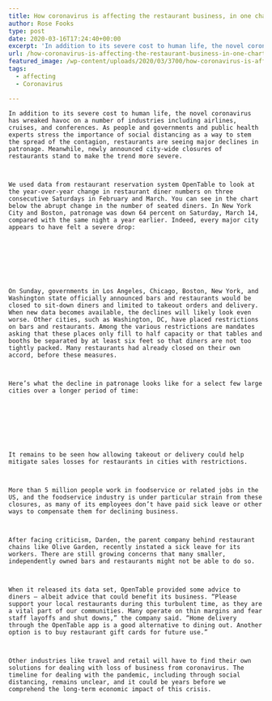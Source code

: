 ```yaml
---
title: How coronavirus is affecting the restaurant business, in one chart
author: Rose Fooks
type: post
date: 2020-03-16T17:24:40+00:00
excerpt: 'In addition to its severe cost to human life, the novel coronavirus has wreaked havoc on a number of industries including airlines, cruises, and conferences. As people and governments and public health experts stress the importance of social distancing as a way to stem the spread of the contagion, restaurants are seeing major declines in&hellip;'
url: /how-coronavirus-is-affecting-the-restaurant-business-in-one-chart/
featured_image: /wp-content/uploads/2020/03/3700/how-coronavirus-is-affecting-the-restaurant-business-in-one-chart.jpg
tags:
  - affecting
  - Coronavirus

---
```

  
    In addition to its severe cost to human life, the novel coronavirus has wreaked havoc on a number of industries including airlines, cruises, and conferences. As people and governments and public health experts stress the importance of social distancing as a way to stem the spread of the contagion, restaurants are seeing major declines in patronage. Meanwhile, newly announced city-wide closures of restaurants stand to make the trend more severe.
  
  
  
    We used data from restaurant reservation system OpenTable to look at the year-over-year change in restaurant diner numbers on three consecutive Saturdays in February and March. You can see in the chart below the abrupt change in the number of seated diners. In New York City and Boston, patronage was down 64 percent on Saturday, March 14, compared with the same night a year earlier. Indeed, every major city appears to have felt a severe drop:
  
  
  
    
    
  
  
  
    On Sunday, governments in Los Angeles, Chicago, Boston, New York, and Washington state officially announced bars and restaurants would be closed to sit-down diners and limited to takeout orders and delivery. When new data becomes available, the declines will likely look even worse. Other cities, such as Washington, DC, have placed restrictions on bars and restaurants. Among the various restrictions are mandates asking that these places only fill to half capacity or that tables and booths be separated by at least six feet so that diners are not too tightly packed. Many restaurants had already closed on their own accord, before these measures.
  
  
  
    Here’s what the decline in patronage looks like for a select few large cities over a longer period of time:
  
  
  
    
    
  
  
  
    It remains to be seen how allowing takeout or delivery could help mitigate sales losses for restaurants in cities with restrictions.
  
  
  
    More than 5 million people work in foodservice or related jobs in the US, and the foodservice industry is under particular strain from these closures, as many of its employees don’t have paid sick leave or other ways to compensate them for declining business.
  
  
  
    After facing criticism, Darden, the parent company behind restaurant chains like Olive Garden, recently instated a sick leave for its workers. There are still growing concerns that many smaller, independently owned bars and restaurants might not be able to do so.
  
  
  
    When it released its data set, OpenTable provided some advice to diners — albeit advice that could benefit its business. “Please support your local restaurants during this turbulent time, as they are a vital part of our communities. Many operate on thin margins and fear staff layoffs and shut downs,” the company said. “Home delivery through the OpenTable app is a good alternative to dining out. Another option is to buy restaurant gift cards for future use.”
  
  
  
    Other industries like travel and retail will have to find their own solutions for dealing with loss of business from coronavirus. The timeline for dealing with the pandemic, including through social distancing, remains unclear, and it could be years before we comprehend the long-term economic impact of this crisis.
  
